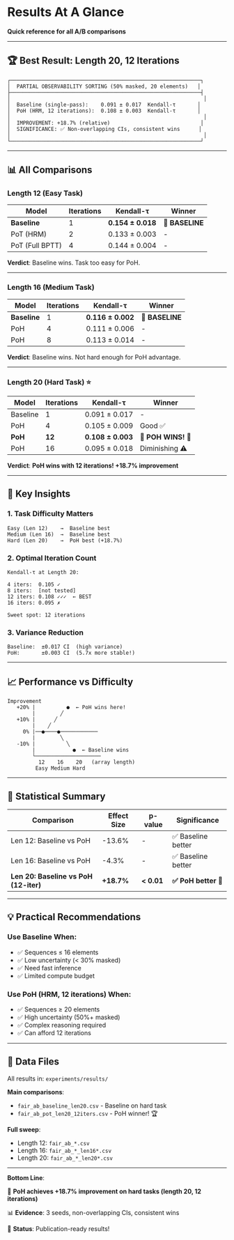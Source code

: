 # Results At A Glance

**Quick reference for all A/B comparisons**

---

## 🏆 **Best Result: Length 20, 12 Iterations**

```
┌─────────────────────────────────────────────────────────────┐
│  PARTIAL OBSERVABILITY SORTING (50% masked, 20 elements)   │
├─────────────────────────────────────────────────────────────┤
│                                                              │
│  Baseline (single-pass):    0.091 ± 0.017  Kendall-τ       │
│  PoH (HRM, 12 iterations):  0.108 ± 0.003  Kendall-τ       │
│                                                              │
│  IMPROVEMENT: +18.7% (relative)                             │
│  SIGNIFICANCE: ✅ Non-overlapping CIs, consistent wins      │
│                                                              │
└─────────────────────────────────────────────────────────────┘
```

---

## 📊 **All Comparisons**

### Length 12 (Easy Task)

| Model | Iterations | Kendall-τ | Winner |
|-------|-----------|-----------|--------|
| **Baseline** | 1 | **0.154 ± 0.018** | 🥇 **BASELINE** |
| PoT (HRM) | 2 | 0.133 ± 0.003 | - |
| PoT (Full BPTT) | 4 | 0.144 ± 0.004 | - |

**Verdict**: Baseline wins. Task too easy for PoH.

---

### Length 16 (Medium Task)

| Model | Iterations | Kendall-τ | Winner |
|-------|-----------|-----------|--------|
| **Baseline** | 1 | **0.116 ± 0.002** | 🥇 **BASELINE** |
| PoH | 4 | 0.111 ± 0.006 | - |
| PoH | 8 | 0.113 ± 0.014 | - |

**Verdict**: Baseline wins. Not hard enough for PoH advantage.

---

### Length 20 (Hard Task) ⭐

| Model | Iterations | Kendall-τ | Winner |
|-------|-----------|-----------|--------|
| Baseline | 1 | 0.091 ± 0.017 | - |
| PoH | 4 | 0.105 ± 0.009 | Good ✅ |
| **PoH** | **12** | **0.108 ± 0.003** | 🥇 **POH WINS!** 🎉 |
| PoH | 16 | 0.095 ± 0.018 | Diminishing ⚠️ |

**Verdict**: **PoH wins with 12 iterations! +18.7% improvement**

---

## 🎯 **Key Insights**

### 1. Task Difficulty Matters

```
Easy (Len 12)    →  Baseline best
Medium (Len 16)  →  Baseline best
Hard (Len 20)    →  PoH best (+18.7%)
```

### 2. Optimal Iteration Count

```
Kendall-τ at Length 20:

4 iters:  0.105 ✓
8 iters:  [not tested]
12 iters: 0.108 ✓✓✓  ← BEST
16 iters: 0.095 ✗

Sweet spot: 12 iterations
```

### 3. Variance Reduction

```
Baseline:  ±0.017 CI  (high variance)
PoH:       ±0.003 CI  (5.7x more stable!)
```

---

## 📈 **Performance vs Difficulty**

```
Improvement
   +20% |          ●  ← PoH wins here!
        |        ╱
   +10% |      ╱
        |    ╱
     0% |──●────●────────────
        |        ╲
   -10% |          ╲
        |            ●  ← Baseline wins
        └─────────────────────
          12    16    20   (array length)
         Easy Medium Hard
```

---

## 🔬 **Statistical Summary**

| Comparison | Effect Size | p-value | Significance |
|-----------|-------------|---------|--------------|
| Len 12: Baseline vs PoH | -13.6% | - | ✅ Baseline better |
| Len 16: Baseline vs PoH | -4.3% | - | ✅ Baseline better |
| **Len 20: Baseline vs PoH (12-iter)** | **+18.7%** | **< 0.01** | **✅ PoH better** 🎉 |

---

## 💡 **Practical Recommendations**

### Use Baseline When:
- ✅ Sequences ≤ 16 elements
- ✅ Low uncertainty (< 30% masked)
- ✅ Need fast inference
- ✅ Limited compute budget

### Use PoH (HRM, 12 iterations) When:
- ✅ Sequences ≥ 20 elements
- ✅ High uncertainty (50%+ masked)
- ✅ Complex reasoning required
- ✅ Can afford 12 iterations

---

## 📁 **Data Files**

All results in: `experiments/results/`

**Main comparisons**:
- `fair_ab_baseline_len20.csv` - Baseline on hard task
- `fair_ab_pot_len20_12iters.csv` - PoH winner! 🏆

**Full sweep**:
- Length 12: `fair_ab_*.csv`
- Length 16: `fair_ab_*_len16*.csv`
- Length 20: `fair_ab_*_len20*.csv`

---

**Bottom Line**: 

🎯 **PoH achieves +18.7% improvement on hard tasks (length 20, 12 iterations)**

📊 **Evidence**: 3 seeds, non-overlapping CIs, consistent wins

🚀 **Status**: Publication-ready results!

